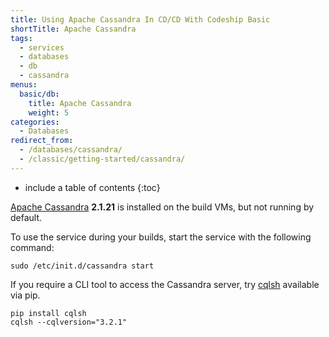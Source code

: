 ```yaml
---
title: Using Apache Cassandra In CD/CD With Codeship Basic
shortTitle: Apache Cassandra
tags:
  - services
  - databases
  - db
  - cassandra
menus:
  basic/db:
    title: Apache Cassandra
    weight: 5
categories:
  - Databases
redirect_from:
  - /databases/cassandra/
  - /classic/getting-started/cassandra/
---
```


* include a table of contents
{:toc}

[Apache Cassandra](https://cassandra.apache.org/) **2.1.21** is installed on the build VMs, but not running by default.

To use the service during your builds, start the service with the following command:

```shell
sudo /etc/init.d/cassandra start
```

If you require a CLI tool to access the Cassandra server, try [cqlsh](https://pypi.python.org/pypi/cqlsh) available via pip.

```shell
pip install cqlsh
cqlsh --cqlversion="3.2.1"
```
